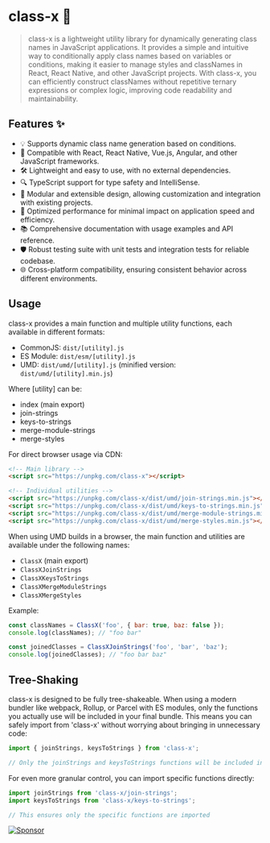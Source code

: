 # class-x 💫

> class-x is a lightweight utility library for dynamically generating class names in JavaScript applications. It provides a simple and intuitive way to conditionally apply class names based on variables or conditions, making it easier to manage styles and classNames in React, React Native, and other JavaScript projects. With class-x, you can efficiently construct classNames without repetitive ternary expressions or complex logic, improving code readability and maintainability.

## Features ✨

- 💡 Supports dynamic class name generation based on conditions.
- 🔄 Compatible with React, React Native, Vue.js, Angular, and other JavaScript frameworks.
- 🛠 Lightweight and easy to use, with no external dependencies.
- 🔍 TypeScript support for type safety and IntelliSense.
- 🧩 Modular and extensible design, allowing customization and integration with existing projects.
- 🚀 Optimized performance for minimal impact on application speed and efficiency.
- 📚 Comprehensive documentation with usage examples and API reference.
- 🛡️ Robust testing suite with unit tests and integration tests for reliable codebase.
- 🌐 Cross-platform compatibility, ensuring consistent behavior across different environments.

## Usage

class-x provides a main function and multiple utility functions, each available in different formats:

- CommonJS: `dist/[utility].js`
- ES Module: `dist/esm/[utility].js`
- UMD: `dist/umd/[utility].js` (minified version: `dist/umd/[utility].min.js`)

Where [utility] can be:

- index (main export)
- join-strings
- keys-to-strings
- merge-module-strings
- merge-styles

For direct browser usage via CDN:

```html
<!-- Main library -->
<script src="https://unpkg.com/class-x"></script>

<!-- Individual utilities -->
<script src="https://unpkg.com/class-x/dist/umd/join-strings.min.js"></script>
<script src="https://unpkg.com/class-x/dist/umd/keys-to-strings.min.js"></script>
<script src="https://unpkg.com/class-x/dist/umd/merge-module-strings.min.js"></script>
<script src="https://unpkg.com/class-x/dist/umd/merge-styles.min.js"></script>
```

When using UMD builds in a browser, the main function and utilities are available under the following names:

- `ClassX` (main export)
- `ClassXJoinStrings`
- `ClassXKeysToStrings`
- `ClassXMergeModuleStrings`
- `ClassXMergeStyles`

Example:

```javascript
const classNames = ClassX('foo', { bar: true, baz: false });
console.log(classNames); // "foo bar"

const joinedClasses = ClassXJoinStrings('foo', 'bar', 'baz');
console.log(joinedClasses); // "foo bar baz"
```

## Tree-Shaking

class-x is designed to be fully tree-shakeable. When using a modern bundler like webpack, Rollup, or Parcel with ES modules, only the functions you actually use will be included in your final bundle. This means you can safely import from 'class-x' without worrying about bringing in unnecessary code:

```javascript
import { joinStrings, keysToStrings } from 'class-x';

// Only the joinStrings and keysToStrings functions will be included in your bundle
```

For even more granular control, you can import specific functions directly:

```javascript
import joinStrings from 'class-x/join-strings';
import keysToStrings from 'class-x/keys-to-strings';

// This ensures only the specific functions are imported
```

[![Sponsor](https://img.shields.io/static/v1?label=Sponsor&message=%E2%9D%A4&logo=GitHub&color=%23fe8e86)](https://github.com/sponsors/shettayyy)
